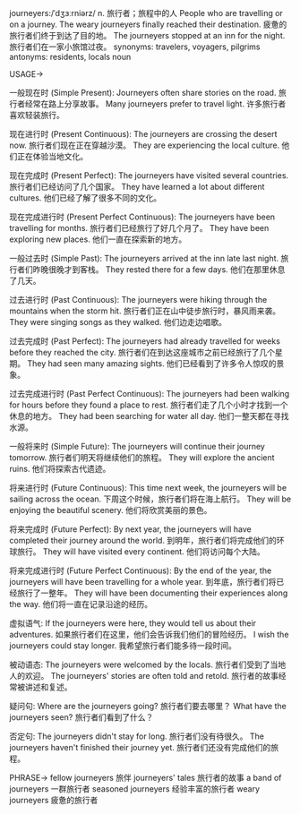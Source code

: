journeyers:/ˈdʒɜːrniərz/
n.
旅行者；旅程中的人
People who are travelling or on a journey.
The weary journeyers finally reached their destination.  疲惫的旅行者们终于到达了目的地。
The journeyers stopped at an inn for the night. 旅行者们在一家小旅馆过夜。
synonyms: travelers, voyagers, pilgrims
antonyms: residents, locals
noun


USAGE->

一般现在时 (Simple Present):
Journeyers often share stories on the road. 旅行者经常在路上分享故事。
Many journeyers prefer to travel light. 许多旅行者喜欢轻装旅行。


现在进行时 (Present Continuous):
The journeyers are crossing the desert now. 旅行者们现在正在穿越沙漠。
They are experiencing the local culture. 他们正在体验当地文化。


现在完成时 (Present Perfect):
The journeyers have visited several countries. 旅行者们已经访问了几个国家。
They have learned a lot about different cultures. 他们已经了解了很多不同的文化。


现在完成进行时 (Present Perfect Continuous):
The journeyers have been travelling for months. 旅行者们已经旅行了好几个月了。
They have been exploring new places. 他们一直在探索新的地方。


一般过去时 (Simple Past):
The journeyers arrived at the inn late last night.  旅行者们昨晚很晚才到客栈。
They rested there for a few days.  他们在那里休息了几天。


过去进行时 (Past Continuous):
The journeyers were hiking through the mountains when the storm hit. 旅行者们正在山中徒步旅行时，暴风雨来袭。
They were singing songs as they walked.  他们边走边唱歌。


过去完成时 (Past Perfect):
The journeyers had already travelled for weeks before they reached the city. 旅行者们在到达这座城市之前已经旅行了几个星期。
They had seen many amazing sights. 他们已经看到了许多令人惊叹的景象。


过去完成进行时 (Past Perfect Continuous):
The journeyers had been walking for hours before they found a place to rest. 旅行者们走了几个小时才找到一个休息的地方。
They had been searching for water all day. 他们一整天都在寻找水源。


一般将来时 (Simple Future):
The journeyers will continue their journey tomorrow. 旅行者们明天将继续他们的旅程。
They will explore the ancient ruins. 他们将探索古代遗迹。


将来进行时 (Future Continuous):
This time next week, the journeyers will be sailing across the ocean. 下周这个时候，旅行者们将在海上航行。
They will be enjoying the beautiful scenery. 他们将欣赏美丽的景色。


将来完成时 (Future Perfect):
By next year, the journeyers will have completed their journey around the world. 到明年，旅行者们将完成他们的环球旅行。
They will have visited every continent. 他们将访问每个大陆。


将来完成进行时 (Future Perfect Continuous):
By the end of the year, the journeyers will have been travelling for a whole year. 到年底，旅行者们将已经旅行了一整年。
They will have been documenting their experiences along the way.  他们将一直在记录沿途的经历。


虚拟语气:
If the journeyers were here, they would tell us about their adventures. 如果旅行者们在这里，他们会告诉我们他们的冒险经历。
I wish the journeyers could stay longer. 我希望旅行者们能多待一段时间。


被动语态:
The journeyers were welcomed by the locals. 旅行者们受到了当地人的欢迎。
The journeyers' stories are often told and retold. 旅行者的故事经常被讲述和复述。


疑问句:
Where are the journeyers going? 旅行者们要去哪里？
What have the journeyers seen? 旅行者们看到了什么？


否定句:
The journeyers didn't stay for long. 旅行者们没有待很久。
The journeyers haven't finished their journey yet. 旅行者们还没有完成他们的旅程。



PHRASE->
fellow journeyers 旅伴
journeyers' tales 旅行者的故事
a band of journeyers 一群旅行者
seasoned journeyers 经验丰富的旅行者
weary journeyers 疲惫的旅行者
